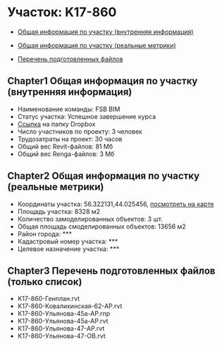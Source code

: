 # Участок: K17-860

* [Общая информация по участку (внутренняя информация)](#Chapter1)

* [Общая информация по участку (реальные метрики)](#Chapter2)

* [Перечень подготовленных файлов](#Chapter3)

## <a id="test">Chapter1</a> Общая информация по участку (внутренняя информация)
+ Наименование команды: FSB BIM
+ Статус участка: Успешное завершение курса
+ [Ссылка](https://www.dropbox.com/sh/wvvgv1nw1iqred9/AADoO8Ujq3g5zKsFcDVAsjoVa/K17_860?dl=0) на папку Dropbox
+ Число участников по проекту: 3 человек
+ Трудозатраты на проект: 30 часов
+ Общий вес Revit-файлов: 81 Мб
+ Общий вес Renga-файлов: 3 Мб
## <a id="test">Chapter2</a> Общая информация по участку (реальные метрики)
+ Координаты участка: 56.322131,44.025456, [посмотреть на карте]("yandex.ru/maps/47/nizhny-novgorod/?ll=56.322131%2C44.025456&z=19")
+ Площадь участка: 8328 м2
+ Количество замоделированных объектов: 3 шт.
+ Общая площадь смоделированных объектов: 13656 м2
+ Район города: *** 
+ Кадастровый номер участка: *** 
+ Целевое назначение участка: *** 
## <a id="test">Chapter3</a> Перечень подготовленных файлов (только список)
+ K17-860-Генплан.rvt
+ K17-860-Ковалихинская-62-АР.rvt
+ K17-860-Ульянова-45а-АР.rnp
+ K17-860-Ульянова-45а-АР.rvt
+ K17-860-Ульянова-47-АР.rvt
+ K17-860-Ульянова-47-ОВ.rvt
